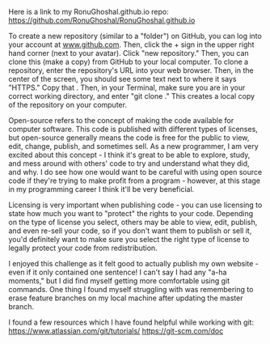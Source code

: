 Here is a link to my RonuGhoshal.github.io repo: https://github.com/RonuGhoshal/RonuGhoshal.github.io

To create a new repository (similar to a "folder") on GitHub, you can log into your account at www.github.com. Then, click the + sign in the upper right hand corner (next to your avatar). Click "new repository." Then, you can clone this (make a copy) from GitHub to your local computer. To clone a repository, enter the repository's URL into your web browser. Then, in the center of the screen, you should see some text next to where it says "HTTPS." Copy that <text>. Then, in your Terminal, make sure you are in your correct working directory, and enter "git clone <text>." This creates a local copy of the repository on your computer.

Open-source refers to the concept of making the code available for computer software. This code is published with different types of licenses, but open-source generally means the code is free for the public to view, edit, change, publish, and sometimes sell. As a new programmer, I am very excited about this concept - I think it's great to be able to explore, study, and mess around with others' code to try and understand what they did, and why. I do see how one would want to be careful with using open source code if they're trying to make profit from a program - however, at this stage in my programming career I think it'll be very beneficial.

Licensing is very important when publishing code - you can use licensing to state how much you want to "protect" the rights to your code. Depending on the type of license you select, others may be able to view, edit, publish, and even re-sell your code, so if you don't want them to publish or sell it, you'd definitely want to make sure you select the right type of license to legally protect your code from redistribution.

I enjoyed this challenge as it felt good to actually publish my own website - even if it only contained one sentence! I can't say I had any "a-ha moments," but I did find myself getting more comfortable using git commands. One thing I found myself struggling with was remembering to erase feature branches on my local machine after updating the master branch.

I found a few resources which I have found helpful while working with git:
https://www.atlassian.com/git/tutorials/
https://git-scm.com/doc



